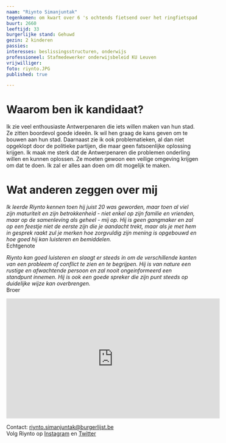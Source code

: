 ```yaml
---
naam: "Riynto Simanjuntak"
tegenkomen: om kwart over 6 's ochtends fietsend over het ringfietspad richting Berchem Station.
buurt: 2660
leeftijd: 33
burgerlijke stand: Gehuwd
gezin: 2 kinderen
passies: 
interesses: beslissingsstructuren, onderwijs
professioneel: Stafmedewerker onderwijsbeleid KU Leuven
vrijwilliger:
foto: riynto.JPG
published: true

---
```

# Waarom ben ik kandidaat?
Ik zie veel enthousiaste Antwerpenaren die iets willen maken van hun stad. Ze zitten boordevol goede ideeën. Ik wil hen graag de kans geven om te bouwen aan hun stad. Daarnaast zie ik ook problematieken, al dan niet opgeklopt door de politieke partijen, die maar geen fatsoenlijke oplossing krijgen. Ik maak me sterk dat de Antwerpenaren die problemen onderling willen en kunnen oplossen. Ze moeten gewoon een veilige omgeving krijgen om dat te doen. Ik zal er alles aan doen om dit mogelijk te maken.

# Wat anderen zeggen over mij
_Ik leerde Riynto kennen toen hij juist 20 was geworden, maar toen al viel zijn maturiteit en zijn betrokkenheid - niet enkel op zijn familie en vrienden, maar op de samenleving als geheel - mij op. Hij is geen gangmaker en zal op een feestje niet de eerste zijn die je aandacht trekt, maar als je met hem in gesprek raakt zul je merken hoe zorgvuldig zijn mening is opgebouwd en hoe goed hij kan luisteren en bemiddelen._  
Echtgenote

_Riynto kan goed luisteren en slaagt er steeds in om de verschillende kanten van een probleem of conflict te zien en te begrijpen. Hij is van nature een rustige en afwachtende persoon en zal nooit ongeinformeerd een standpunt innemen. Hij is ook een goede spreker die zijn punt steeds op duidelijke wijze kan overbrengen._  
Broer  
<iframe width="560" height="315" src="https://www.youtube.com/embed/3LMq8VkXUNI" frameborder="0" allow="autoplay; encrypted-media" allowfullscreen></iframe>  


Contact: riynto.simanjuntak@burgerlijst.be  
Volg Riynto op [Instagram](https://www.instagram.com/riynto85/) en [Twitter](https://twitter.com/Riynto)
